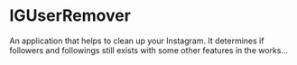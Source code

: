 # IGUserRemover
An application that helps to clean up your Instagram. It determines if followers and followings still exists with some other features in the works...
